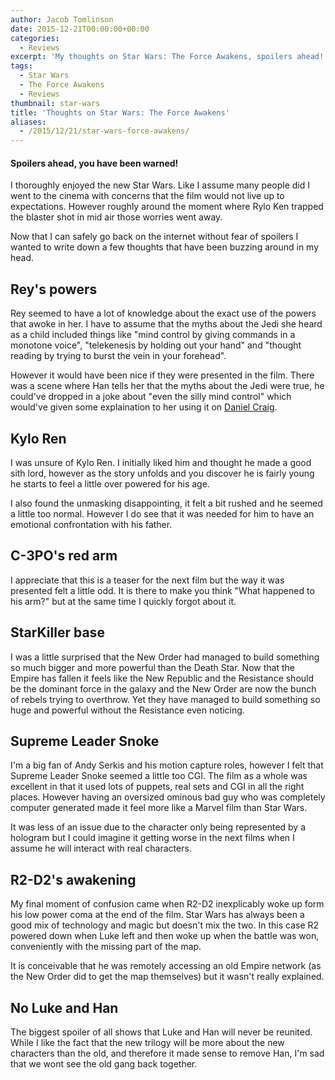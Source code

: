 ```yaml
---
author: Jacob Tomlinson
date: 2015-12-21T00:00:00+00:00
categories:
  - Reviews
excerpt: 'My thoughts on Star Wars: The Force Awakens, spoilers ahead!'
tags:
  - Star Wars
  - The Force Awakens
  - Reviews
thumbnail: star-wars
title: 'Thoughts on Star Wars: The Force Awakens'
aliases:
  - /2015/12/21/star-wars-force-awakens/
---
```



#### Spoilers ahead, you have been warned!

I thoroughly enjoyed the new Star Wars. Like I assume many people did I went to the cinema with concerns that the film would not live up to expectations. However roughly around the moment where Rylo Ken trapped the blaster shot in mid air those worries went away.

Now that I can safely go back on the internet without fear of spoilers I wanted to write down a few thoughts that have been buzzing around in my head.

## Rey's powers

Rey seemed to have a lot of knowledge about the exact use of the powers that awoke in her. I have to assume that the myths about the Jedi she heard as a child included things like "mind control by giving commands in a monotone voice", "telekenesis by holding out your hand" and "thought reading by trying to burst the vein in your forehead".

However it would have been nice if they were presented in the film. There was a scene where Han tells her that the myths about the Jedi were true, he could've dropped in a joke about "even the silly mind control" which would've given some explaination to her using it on [Daniel Craig][daniel-craig-cameo].

## Kylo Ren

I was unsure of Kylo Ren. I initially liked him and thought he made a good sith lord, however as the story unfolds and you discover he is fairly young he starts to feel a little over powered for his age.

I also found the unmasking disappointing, it felt a bit rushed and he seemed a little too normal. However I do see that it was needed for him to have an emotional confrontation with his father.

## C-3PO's red arm

I appreciate that this is a teaser for the next film but the way it was presented felt a little odd. It is there to make you think "What happened to his arm?" but at the same time I quickly forgot about it.

## StarKiller base

I was a little surprised that the New Order had managed to build something so much bigger and more powerful than the Death Star. Now that the Empire has fallen it feels like the New Republic and the Resistance should be the dominant force in the galaxy and the New Order are now the bunch of rebels trying to overthrow. Yet they have managed to build something so huge and powerful without the Resistance even noticing.

## Supreme Leader Snoke

I'm a big fan of Andy Serkis and his motion capture roles, however I felt that Supreme Leader Snoke seemed a little too CGI. The film as a whole was excellent in that it used lots of puppets, real sets and CGI in all the right places. However having an oversized ominous bad guy who was completely computer generated made it feel more like a Marvel film than Star Wars.

It was less of an issue due to the character only being represented by a hologram but I could imagine it getting worse in the next films when I assume he will interact with real characters.

## R2-D2's awakening

My final moment of confusion came when R2-D2 inexplicably woke up form his low power coma at the end of the film. Star Wars has always been a good mix of technology and magic but doesn't mix the two. In this case R2 powered down when Luke left and then woke up when the battle was won, conveniently with the missing part of the map.

It is conceivable that he was remotely accessing an old Empire network (as the New Order did to get the map themselves) but it wasn't really explained.

## No Luke and Han

The biggest spoiler of all shows that Luke and Han will never be reunited. While I like the fact that the new trilogy will be more about the new characters than the old, and therefore it made sense to remove Han, I'm sad that we wont see the old gang back together.

[daniel-craig-cameo]: http://www.theguardian.com/film/2015/dec/18/daniel-craig-stormtrooper-cameo-in-star-wars-the-force-awakens-revealed
